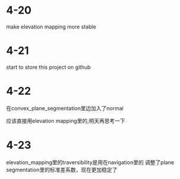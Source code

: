 # 4-20
make elevation mapping more stable

# 4-21
start to store this project on github

# 4-22
在convex_plane_segmentation里边加入了normal

应该直接用elevation mapping里的,明天再思考一下

# 4-23
elevation_mapping里的traversibility是用在navigation里的
调整了plane segmentation里的标准差系数，现在更加稳定了
